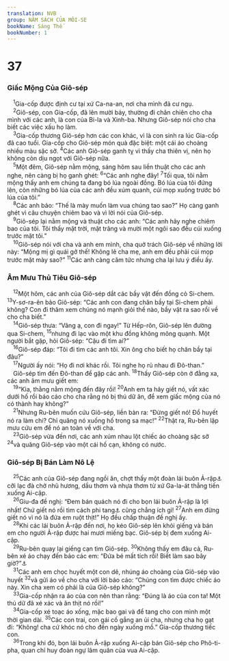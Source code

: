 ```yaml
---
translation: NVB
group: NĂM SÁCH CỦA MÔI-SE
bookName: Sáng Thế 
bookNumber: 1
---
```


<div class="title"><h1>37</h1><h3>Giấc Mộng Của Giô-sép </h3></div>
<span class="verse sa_37_1"> <sup>1</sup>Gia-cốp được định cư tại xứ Ca-na-an, nơi cha mình đã cư ngụ. <br/></span>
<span class="verse sa_37_2"> <sup>2</sup>Giô-sép, con Gia-cốp, đã lên mười bảy, thường đi chăn chiên cho cha mình với các anh, là con của Bi-la và Xinh-ba. Nhưng Giô-sép nói cho cha biết các việc xấu họ làm. <br/></span>
<span class="verse sa_37_3"> <sup>3</sup>Gia-cốp thương Giô-sép hơn các con khác, vì là con sinh ra lúc Gia-cốp đã cao tuổi. Gia-cốp cho Giô-sép món quà đặc biệt: một cái áo choàng nhiều màu sặc sỡ. </span>
<span class="verse sa_37_4"><sup>4</sup>Các anh Giô-sép ganh tỵ vì thấy cha thiên vị, nên họ không còn dịu ngọt với Giô-sép nữa. <br/></span>
<span class="verse sa_37_5"> <sup>5</sup>Một đêm, Giô-sép nằm mộng, sáng hôm sau liền thuật cho các anh nghe, nên càng bị họ ganh ghét: </span>
<span class="verse sa_37_6"><sup>6</sup>“Các anh nghe đây! </span>
<span class="verse sa_37_7"><sup>7</sup>Tối qua, tôi nằm mộng thấy anh em chúng ta đang bó lúa ngoài đồng. Bó lúa của tôi đứng lên, còn những bó lúa của các anh đều xúm quanh, cúi mọp xuống trước bó lúa của tôi.” <br/></span>
<span class="verse sa_37_8"> <sup>8</sup>Các anh bảo: “Thế là mày muốn làm vua chúng tao sao?” Họ càng ganh ghét vì câu chuyện chiêm bao và vì lời nói của Giô-sép. <br/></span>
<span class="verse sa_37_9"> <sup>9</sup>Giô-sép lại nằm mộng và thuật cho các anh: “Các anh hãy nghe chiêm bao của tôi. Tôi thấy mặt trời, mặt trăng và mười một ngôi sao đều cúi xuống trước mặt tôi.” <br/></span>
<span class="verse sa_37_10"> <sup>10</sup>Giô-sép nói với cha và anh em mình, cha quở trách Giô-sép về những lời này: “Mộng mị gì quái gở thế! Không lẽ cha mẹ, anh em đều phải cúi mọp trước mặt mày sao?” </span>
<span class="verse sa_37_11"><sup>11</sup>Các anh càng căm tức nhưng cha lại lưu ý điều ấy. <br/></span>
<div class="title"><h3>Âm Mưu Thủ Tiêu Giô-sép </h3></div>
<span class="verse sa_37_12"> <sup>12</sup>Một hôm, các anh của Giô-sép dắt các bầy vật đến đồng cỏ Si-chem. </span>
<span class="verse sa_37_13"><sup>13</sup>Y-sơ-ra-ên bảo Giô-sép: “Các anh con đang chăn bầy tại Si-chem phải không? Con đi thăm xem chúng nó mạnh giỏi thế nào, bầy vật ra sao rồi về cho cha biết.” <br/></span>
<span class="verse sa_37_14"> <sup>14</sup>Giô-sép thưa: “Vâng ạ, con đi ngay!” Từ Hếp-rôn, Giô-sép lên đường qua Si-chem, </span>
<span class="verse sa_37_15"><sup>15</sup>nhưng đi lạc vào một khu đồng không mông quạnh. Một người bắt gặp, hỏi Giô-sép: “Cậu đi tìm ai?” <br/></span>
<span class="verse sa_37_16"> <sup>16</sup>Giô-sép đáp: “Tôi đi tìm các anh tôi. Xin ông cho biết họ chăn bầy tại đâu?” <br/></span>
<span class="verse sa_37_17"> <sup>17</sup>Người ấy nói: “Họ đi nơi khác rồi. Tôi nghe họ rủ nhau đi Đô-than.” <br/> Giô-sép tìm đến Đô-than để gặp các anh. </span>
<span class="verse sa_37_18"><sup>18</sup>Thấy Giô-sép còn ở đằng xa, các anh âm mưu giết em: <br/></span>
<span class="verse sa_37_19"> <sup>19</sup>“Kìa, thằng nằm mộng đến đây rồi! </span>
<span class="verse sa_37_20"><sup>20</sup>Anh em ta hãy giết nó, vất xác dưới hố rồi báo cáo cho cha rằng nó bị thú dữ ăn, để xem giấc mộng của nó có thành hay không?” <br/></span>
<span class="verse sa_37_21"> <sup>21</sup>Nhưng Ru-bên muốn cứu Giô-sép, liền bàn ra: “Đừng giết nó! Đổ huyết nó ra làm chi? Chỉ quăng nó xuống hố trong sa mạc!” </span>
<span class="verse sa_37_22"><sup>22</sup>Thật ra, Ru-bên lập mưu cứu em để nó an toàn về với cha. <br/></span>
<span class="verse sa_37_23"> <sup>23</sup>Giô-sép vừa đến nơi, các anh xúm nhau lột chiếc áo choàng sặc sỡ </span>
<span class="verse sa_37_24"><sup>24</sup>và quăng Giô-sép vào một cái hố cạn, không có nước. <br/></span>
<div class="title"><h3>Giô-sép Bị Bán Làm Nô Lệ </h3></div>
<span class="verse sa_37_25"> <sup>25</sup>Các anh của Giô-sép đang ngồi ăn, chợt thấy một đoàn lái buôn Ả-rập<a data-toggle="tooltip" data-placement="bottom" title="Nt: Ích-ma-ên">⚓</a> cỡi lạc đà chở nhũ hương, dầu thơm và nhựa thơm từ xứ Ga-la-át thẳng tiến xuống Ai-cập. <br/></span>
<span class="verse sa_37_26"> <sup>26</sup>Giu-đa đề nghị: “Đem bán quách nó đi cho bọn lái buôn Ả-rập là lợi nhất! Chứ giết nó rồi tìm cách phi tang<a data-toggle="tooltip" data-placement="bottom" title="Nt: giấu máu">⚓</a> cũng chẳng ích gì! </span>
<span class="verse sa_37_27"><sup>27</sup>Anh em đừng giết nó vì nó là đứa em ruột thịt!” Họ đều chấp thuận đề nghị ấy. <br/></span>
<span class="verse sa_37_28"> <sup>28</sup>Khi các lái buôn Ả-rập đến nơi, họ kéo Giô-sép lên khỏi giếng và bán em cho người Ả-rập được hai mươi miếng bạc. Giô-sép bị đem xuống Ai-cập. <br/></span>
<span class="verse sa_37_29"> <sup>29</sup>Ru-bên quay lại giếng cạn tìm Giô-sép. </span>
<span class="verse sa_37_30"><sup>30</sup>Không thấy em đâu cả, Ru-bên xé áo chạy đến bảo các em: “Đứa bé mất tích rồi! Biết làm sao bây giờ?”<a data-toggle="tooltip" data-placement="bottom" title="Nt: Còn tôi sẽ đi đâu?">⚓</a><br/></span>
<span class="verse sa_37_31"> <sup>31</sup>Các anh em chọc huyết một con dê, nhúng áo choàng của Giô-sép vào huyết </span>
<span class="verse sa_37_32"><sup>32</sup>và gửi áo về cho cha với lời báo cáo: “Chúng con tìm được chiếc áo này. Xin cha xem có phải là của Giô-sép không?” <br/></span>
<span class="verse sa_37_33"> <sup>33</sup>Gia-cốp nhận ra áo của con nên than rằng: “Đúng là áo của con ta! Một thú dữ đã xé xác và ăn thịt nó rồi!” <br/></span>
<span class="verse sa_37_34"> <sup>34</sup>Gia-cốp xé toạc áo xống, mặc bao gai và để tang cho con mình một thời gian dài. </span>
<span class="verse sa_37_35"><sup>35</sup>Các con trai, con gái cố gắng an ủi cha, nhưng cha họ gạt đi: “Không! cha cứ khóc nó cho đến ngày xuống mồ.” Gia-cốp thương tiếc con. <br/></span>
<span class="verse sa_37_36"> <sup>36</sup>Trong khi đó, bọn lái buôn Ả-rập xuống Ai-cập bán Giô-sép cho Phô-ti-pha, quan chỉ huy đoàn ngự lâm quân của vua Ai-cập. <br/></span>
